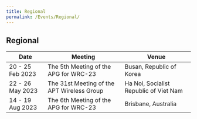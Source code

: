 ```yaml
---
title: Regional
permalink: /Events/Regional/
---
```

## **Regional**

| Date| Meeting | Venue |
| ------------ | ------------- | ------------- |
| 20 - 25 Feb 2023 | The 5th Meeting of the APG for WRC-23  | Busan, Republic of Korea |
| 22 - 26 May 2023 | The 31st Meeting of the APT Wireless Group | Ha Noi, Socialist Republic of Viet Nam |
| 14 - 19 Aug 2023 | The 6th Meeting of the APG for WRC-23 | Brisbane, Australia |
